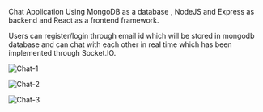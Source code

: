 Chat Application Using MongoDB as a database , NodeJS and Express as backend and React as a frontend framework.

Users can register/login through email id which will be stored in mongodb database and can chat with each other in real time which has been implemented through Socket.IO.

![Chat-1](https://user-images.githubusercontent.com/93979254/201483957-8ff091f0-fdc8-40c7-9fd5-e67522990f76.png)

![Chat-2](https://user-images.githubusercontent.com/93979254/201483981-9125e544-606e-42f8-9fdb-08ebf1fb759e.png)

![Chat-3](https://user-images.githubusercontent.com/93979254/201483992-c302e509-9a38-4272-9250-38d78a86b491.png)


